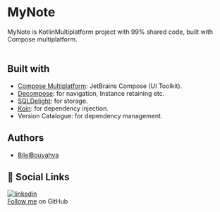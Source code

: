 # MyNote

MyNote is KotlinMultiplatform project with 99% shared code, built with Compose multiplatform. 
<br>
<br>

## Built with

- [Compose Multiplatform](https://github.com/JetBrains/compose-multiplatform): JetBrains Compose (UI Toolkit).
- [Decompose](https://github.com/arkivanov/Decompose): for navigation, Instance retaining etc.
- [SQLDelight](https://github.com/cashapp/sqldelight): for storage.
- [Koin](https://github.com/InsertKoinIO/koin): for dependency injection.
- Version Catalogue: for dependency management.

## Authors

- [BilelBouyahya](https://github.com/Bouyahyaa)

## 🔗 Social Links
[![linkedin](https://img.shields.io/badge/linkedin-0A66C2?style=for-the-badge&logo=linkedin&logoColor=white)](https://www.linkedin.com/in/bilel-bouyahya/) 
<br>
[Follow me](https://github.com/Bouyahyaa) on GitHub